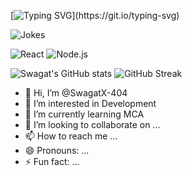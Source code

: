 [![Typing SVG](https://readme-typing-svg.herokuapp.com?font=Fira+Code&size=22&pause=1000&color=F76C6C&width=450&lines=Hey+there!+I'm+Swagat;Full-Stack+Developer;Loves+Glassmorphism+🔥;Always+learning+new+things!)](https://git.io/typing-svg)

![Jokes](https://readme-jokes.vercel.app/api)

![React](https://img.shields.io/badge/-React-61DAFB?logo=react&logoColor=white&style=for-the-badge)
![Node.js](https://img.shields.io/badge/-Node.js-339933?logo=node.js&logoColor=white&style=for-the-badge)

![Swagat's GitHub stats](https://github-readme-stats.vercel.app/api?username=SwagatX-404&show_icons=true&theme=radical)
![GitHub Streak](https://github-readme-streak-stats.herokuapp.com/?user=SwagatX-404&theme=radical)
- 👋 Hi, I’m @SwagatX-404
- 👀 I’m interested in Development
- 🌱 I’m currently learning MCA
- 💞️ I’m looking to collaborate on ...
- 📫 How to reach me ...
- 😄 Pronouns: ...
- ⚡ Fun fact: ...

<!---
SwagatX-404/SwagatX-404 is a ✨ special ✨ repository because its `README.md` (this file) appears on your GitHub profile.
You can click the Preview link to take a look at your changes.
--->
